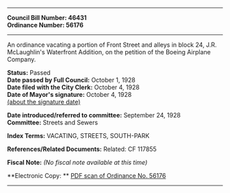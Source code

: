 * * * * *  
  
**Council Bill Number: [](#h0)[](#h2)46431**   
**Ordinance Number: 56176**  
  
* * * * *  
  
An ordinance vacating a portion of Front Street and alleys in block 24, J.R. McLaughlin's Waterfront Addition, on the petition of the Boeing Airplane Company.  
  
**Status:** Passed   
**Date passed by Full Council:** October 1, 1928   
**Date filed with the City Clerk:** October 4, 1928   
**Date of Mayor's signature:** October 4, 1928   
[(about the signature date)](/~public/approvaldate.htm)   
  
  
**Date introduced/referred to committee:** September 24, 1928   
**Committee:** Streets and Sewers   
  
**Index Terms:** VACATING, STREETS, SOUTH-PARK  
  
**References/Related Documents:** Related: CF 117855  
  
**Fiscal Note:** *(No fiscal note available at this time)*  
  
**Electronic Copy: ** [PDF scan of Ordinance No. 56176](/~archives/Ordinances/Ord_56176.pdf)  
  
* * * * *  
